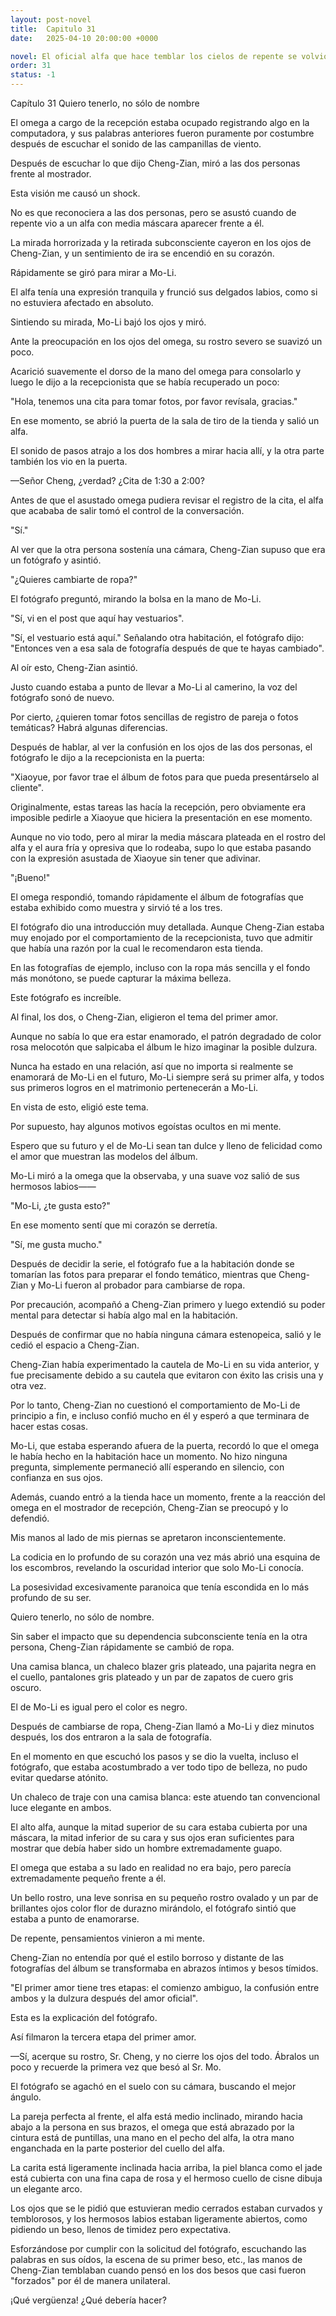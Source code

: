 ```yaml
---
layout: post-novel
title:  Capitulo 31
date:   2025-04-10 20:00:00 +0000

novel: El oficial alfa que hace temblar los cielos de repente se volvió dulce
order: 31
status: -1
---
```


Capítulo 31 Quiero tenerlo, no sólo de nombre

El omega a cargo de la recepción estaba ocupado registrando algo en la computadora, y sus palabras anteriores fueron puramente por costumbre después de escuchar el sonido de las campanillas de viento.

Después de escuchar lo que dijo Cheng-Zian, miró a las dos personas frente al mostrador.

Esta visión me causó un shock.

No es que reconociera a las dos personas, pero se asustó cuando de repente vio a un alfa con media máscara aparecer frente a él.

La mirada horrorizada y la retirada subconsciente cayeron en los ojos de Cheng-Zian, y un sentimiento de ira se encendió en su corazón.

Rápidamente se giró para mirar a Mo-Li.

El alfa tenía una expresión tranquila y frunció sus delgados labios, como si no estuviera afectado en absoluto.

Sintiendo su mirada, Mo-Li bajó los ojos y miró.

Ante la preocupación en los ojos del omega, su rostro severo se suavizó un poco.

Acarició suavemente el dorso de la mano del omega para consolarlo y luego le dijo a la recepcionista que se había recuperado un poco:

"Hola, tenemos una cita para tomar fotos, por favor revísala, gracias."

En ese momento, se abrió la puerta de la sala de tiro de la tienda y salió un alfa.

El sonido de pasos atrajo a los dos hombres a mirar hacia allí, y la otra parte también los vio en la puerta.

—Señor Cheng, ¿verdad? ¿Cita de 1:30 a 2:00?

Antes de que el asustado omega pudiera revisar el registro de la cita, el alfa que acababa de salir tomó el control de la conversación.

"Sí."

Al ver que la otra persona sostenía una cámara, Cheng-Zian supuso que era un fotógrafo y asintió.

"¿Quieres cambiarte de ropa?"

El fotógrafo preguntó, mirando la bolsa en la mano de Mo-Li.

"Sí, vi en el post que aquí hay vestuarios".

"Sí, el vestuario está aquí." Señalando otra habitación, el fotógrafo dijo: "Entonces ven a esa sala de fotografía después de que te hayas cambiado".

Al oír esto, Cheng-Zian asintió.

Justo cuando estaba a punto de llevar a Mo-Li al camerino, la voz del fotógrafo sonó de nuevo.

Por cierto, ¿quieren tomar fotos sencillas de registro de pareja o fotos temáticas? Habrá algunas diferencias.

Después de hablar, al ver la confusión en los ojos de las dos personas, el fotógrafo le dijo a la recepcionista en la puerta:

"Xiaoyue, por favor trae el álbum de fotos para que pueda presentárselo al cliente".

Originalmente, estas tareas las hacía la recepción, pero obviamente era imposible pedirle a Xiaoyue que hiciera la presentación en ese momento.

Aunque no vio todo, pero al mirar la media máscara plateada en el rostro del alfa y el aura fría y opresiva que lo rodeaba, supo lo que estaba pasando con la expresión asustada de Xiaoyue sin tener que adivinar.

"¡Bueno!"

El omega respondió, tomando rápidamente el álbum de fotografías que estaba exhibido como muestra y sirvió té a los tres.

El fotógrafo dio una introducción muy detallada. Aunque Cheng-Zian estaba muy enojado por el comportamiento de la recepcionista, tuvo que admitir que había una razón por la cual le recomendaron esta tienda.

En las fotografías de ejemplo, incluso con la ropa más sencilla y el fondo más monótono, se puede capturar la máxima belleza.

Este fotógrafo es increíble.

Al final, los dos, o Cheng-Zian, eligieron el tema del primer amor.

Aunque no sabía lo que era estar enamorado, el patrón degradado de color rosa melocotón que salpicaba el álbum le hizo imaginar la posible dulzura.

Nunca ha estado en una relación, así que no importa si realmente se enamorará de Mo-Li en el futuro, Mo-Li siempre será su primer alfa, y todos sus primeros logros en el matrimonio pertenecerán a Mo-Li.

En vista de esto, eligió este tema.

Por supuesto, hay algunos motivos egoístas ocultos en mi mente.

Espero que su futuro y el de Mo-Li sean tan dulce y lleno de felicidad como el amor que muestran las modelos del álbum.

Mo-Li miró a la omega que la observaba, y una suave voz salió de sus hermosos labios——

"Mo-Li, ¿te gusta esto?"

En ese momento sentí que mi corazón se derretía.

"Sí, me gusta mucho."

Después de decidir la serie, el fotógrafo fue a la habitación donde se tomarían las fotos para preparar el fondo temático, mientras que Cheng-Zian y Mo-Li fueron al probador para cambiarse de ropa.

Por precaución, acompañó a Cheng-Zian primero y luego extendió su poder mental para detectar si había algo mal en la habitación.

Después de confirmar que no había ninguna cámara estenopeica, salió y le cedió el espacio a Cheng-Zian.

Cheng-Zian había experimentado la cautela de Mo-Li en su vida anterior, y fue precisamente debido a su cautela que evitaron con éxito las crisis una y otra vez.

Por lo tanto, Cheng-Zian no cuestionó el comportamiento de Mo-Li de principio a fin, e incluso confió mucho en él y esperó a que terminara de hacer estas cosas.

Mo-Li, que estaba esperando afuera de la puerta, recordó lo que el omega le había hecho en la habitación hace un momento. No hizo ninguna pregunta, simplemente permaneció allí esperando en silencio, con confianza en sus ojos.

Además, cuando entró a la tienda hace un momento, frente a la reacción del omega en el mostrador de recepción, Cheng-Zian se preocupó y lo defendió.

Mis manos al lado de mis piernas se apretaron inconscientemente.

La codicia en lo profundo de su corazón una vez más abrió una esquina de los escombros, revelando la oscuridad interior que solo Mo-Li conocía.

La posesividad excesivamente paranoica que tenía escondida en lo más profundo de su ser.

Quiero tenerlo, no sólo de nombre.

Sin saber el impacto que su dependencia subconsciente tenía en la otra persona, Cheng-Zian rápidamente se cambió de ropa.

Una camisa blanca, un chaleco blazer gris plateado, una pajarita negra en el cuello, pantalones gris plateado y un par de zapatos de cuero gris oscuro.

El de Mo-Li es igual pero el color es negro.

Después de cambiarse de ropa, Cheng-Zian llamó a Mo-Li y diez minutos después, los dos entraron a la sala de fotografía.

En el momento en que escuchó los pasos y se dio la vuelta, incluso el fotógrafo, que estaba acostumbrado a ver todo tipo de belleza, no pudo evitar quedarse atónito.

Un chaleco de traje con una camisa blanca: este atuendo tan convencional luce elegante en ambos.

El alto alfa, aunque la mitad superior de su cara estaba cubierta por una máscara, la mitad inferior de su cara y sus ojos eran suficientes para mostrar que debía haber sido un hombre extremadamente guapo.

El omega que estaba a su lado en realidad no era bajo, pero parecía extremadamente pequeño frente a él.

Un bello rostro, una leve sonrisa en su pequeño rostro ovalado y un par de brillantes ojos color flor de durazno mirándolo, el fotógrafo sintió que estaba a punto de enamorarse.

De repente, pensamientos vinieron a mi mente.

Cheng-Zian no entendía por qué el estilo borroso y distante de las fotografías del álbum se transformaba en abrazos íntimos y besos tímidos.

"El primer amor tiene tres etapas: el comienzo ambiguo, la confusión entre ambos y la dulzura después del amor oficial".

Esta es la explicación del fotógrafo.

Así filmaron la tercera etapa del primer amor.

—Sí, acerque su rostro, Sr. Cheng, y no cierre los ojos del todo. Ábralos un poco y recuerde la primera vez que besó al Sr. Mo.

El fotógrafo se agachó en el suelo con su cámara, buscando el mejor ángulo.

La pareja perfecta al frente, el alfa está medio inclinado, mirando hacia abajo a la persona en sus brazos, el omega que está abrazado por la cintura está de puntillas, una mano en el pecho del alfa, la otra mano enganchada en la parte posterior del cuello del alfa.

La carita está ligeramente inclinada hacia arriba, la piel blanca como el jade está cubierta con una fina capa de rosa y el hermoso cuello de cisne dibuja un elegante arco.

Los ojos que se le pidió que estuvieran medio cerrados estaban curvados y temblorosos, y los hermosos labios estaban ligeramente abiertos, como pidiendo un beso, llenos de timidez pero expectativa.

Esforzándose por cumplir con la solicitud del fotógrafo, escuchando las palabras en sus oídos, la escena de su primer beso, etc., las manos de Cheng-Zian temblaban cuando pensó en los dos besos que casi fueron "forzados" por él de manera unilateral.

¡Qué vergüenza! ¿Qué debería hacer?





